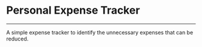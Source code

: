 # Personal Expense Tracker

---

A simple expense tracker to identify the unnecessary expenses that can be reduced.
